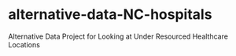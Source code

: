 # alternative-data-NC-hospitals
Alternative Data Project for Looking at Under Resourced Healthcare Locations
